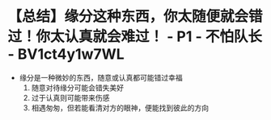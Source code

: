 # 【总结】缘分这种东西，你太随便就会错过！你太认真就会难过！ - P1 - 不怕队长 - BV1ct4y1w7WL

-   缘分是一种微妙的东西，随意或认真都可能错过幸福
    1.  随意对待缘分可能会错失美好
    2.  过于认真则可能带来伤感
    3.  相遇匆匆，但若能看清对方的眼神，便能找到彼此的方向